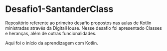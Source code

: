 # Desafio1-SantanderClass
Repositório referente ao primeiro desafio propostos nas aulas de Kotlin ministradas através da DigitalHouse.
Nesse desafio foi apresentado Classes e heranças, além de outras funcionalidades.

Aqui foi o início da aprendizagem com Kotlin.

